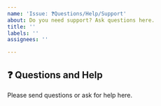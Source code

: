 ```yaml
---
name: 'Issue: ❓Questions/Help/Support'
about: Do you need support? Ask questions here.
title: ''
labels: ''
assignees: ''

---
```


## ❓ Questions and Help

Please send questions or ask for help here.
